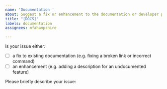 ```yaml
---
name: 'Documentation '
about: Suggest a fix or enhancement to the documentation or developer portal content
title: "[DOCS]"
labels: documentation
assignees: mfahampshire

---
```


Is your issue either: 
- [ ] a fix to existing documentation (e.g. fixing a broken link or incorrect command) 
- [ ] an enhancement (e.g. adding a description for an undocumented feature)

Please briefly describe your issue:
